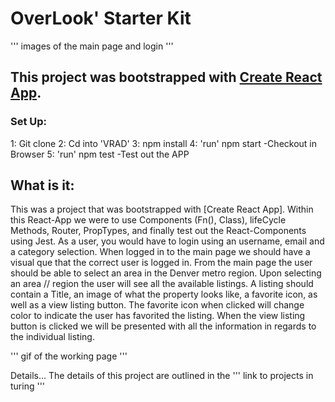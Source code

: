 # OverLook' Starter Kit

''' images of the main page and login '''

## This project was bootstrapped with [Create React App](https://github.com/facebook/create-react-app).
### Set Up:
1: Git clone
2: Cd into 'VRAD'
3: npm install
4: 'run' npm start -Checkout in Browser
5: 'run' npm test -Test out the APP

## What is it:
This was a project that was bootstrapped with [Create React App]. Within this React-App we were to use Components (Fn(), Class), lifeCycle Methods, Router, PropTypes, and finally test out the React-Components using Jest. As a user, you would have to login using an username, email and a category selection. When logged in to the main page we should have a visual que that the correct user is logged in. From the main page the user should be able to select an area in the Denver metro region. Upon selecting an area // region the user will see all the available listings. A listing should contain a Title, an image of what the property looks like, a favorite icon, as well as a view listing button. The favorite icon when clicked will change color to indicate the user has favorited the listing. When the view listing button is clicked we will be presented with all the information in regards to the individual listing.  

''' gif of the working page '''

Details...
The details of this project are outlined in the ''' link to projects in turing '''
